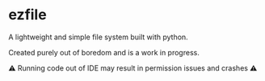 # ezfile
A lightweight and simple file system built with python.

Created purely out of boredom and is a work in progress.

⚠️ Running code out of IDE may result in permission issues and crashes ⚠️
